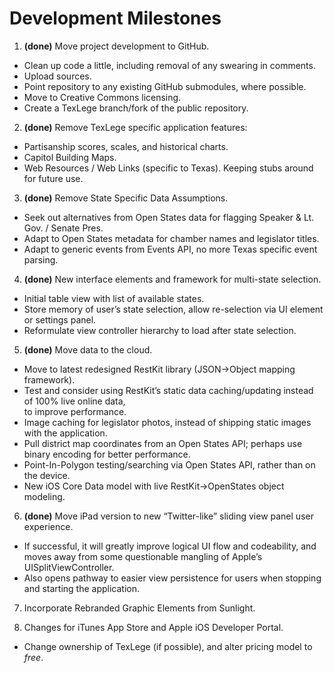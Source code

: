 Development Milestones
=======================
 1. **(done)** Move project development to GitHub.  
- Clean up code a little, including removal of any swearing in comments.  
- Upload sources.  
- Point repository to any existing GitHub submodules, where possible.   
- Move to Creative Commons licensing.  
- Create a TexLege branch/fork of the public repository.  
  
 
 2. **(done)** Remove TexLege specific application features:  
- Partisanship scores, scales, and historical charts.  
- Capitol Building Maps.  
- Web Resources / Web Links (specific to Texas). Keeping stubs around for future use.  


 3. **(done)** Remove State Specific Data Assumptions.  
- Seek out alternatives from Open States data for flagging Speaker & Lt. Gov. / Senate Pres.  
- Adapt to Open States metadata for chamber names and legislator titles.  
- Adapt to generic events from Events API, no more Texas specific event parsing.  
  

 4. **(done)** New interface elements and framework for multi-state selection.
- Initial table view with list of available states.
- Store memory of user’s state selection, allow re-selection via UI element or settings panel.
- Reformulate view controller hierarchy to load after state selection.  
  

 5. **(done)** Move data to the cloud.
- Move to latest redesigned RestKit library (JSON->Object mapping framework).  
- Test and consider using RestKit’s static data caching/updating instead of 100% live online data,  
to improve performance.  
- Image caching for legislator photos, instead of shipping static images with the application.  
- Pull district map coordinates from an Open States API; perhaps use binary encoding for better
performance.  
- Point-In-Polygon testing/searching via Open States API, rather than on the device.  
- New iOS Core Data model with live RestKit->OpenStates object modeling.  
  

 6. **(done)** Move iPad version to new “Twitter-like” sliding view panel user experience.  
- If successful, it will greatly improve logical UI flow and codeability, and moves away from some
questionable mangling of Apple’s UISplitViewController.  
- Also opens pathway to easier view persistence for users when stopping and starting the application.  
  

 7. Incorporate Rebranded Graphic Elements from Sunlight.  
  

 8. Changes for iTunes App Store and Apple iOS Developer Portal.  
- Change ownership of TexLege (if possible), and alter pricing model to *free*.  
  

